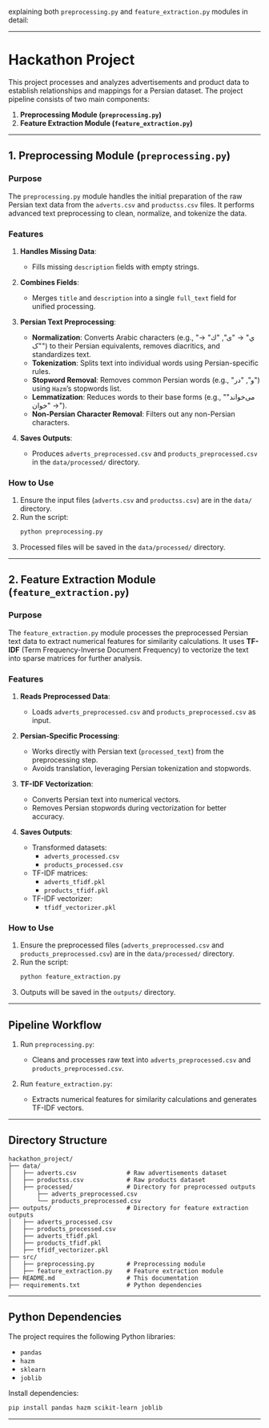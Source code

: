  explaining both `preprocessing.py` and `feature_extraction.py` modules in detail:

---

# **Hackathon Project**

This project processes and analyzes advertisements and product data to establish relationships and mappings for a Persian dataset. The project pipeline consists of two main components:

1. **Preprocessing Module (`preprocessing.py`)**
2. **Feature Extraction Module (`feature_extraction.py`)**

---

## **1. Preprocessing Module (`preprocessing.py`)**

### **Purpose**
The `preprocessing.py` module handles the initial preparation of the raw Persian text data from the `adverts.csv` and `productss.csv` files. It performs advanced text preprocessing to clean, normalize, and tokenize the data.

### **Features**
1. **Handles Missing Data**:
   - Fills missing `description` fields with empty strings.

2. **Combines Fields**:
   - Merges `title` and `description` into a single `full_text` field for unified processing.

3. **Persian Text Preprocessing**:
   - **Normalization**: Converts Arabic characters (e.g., "ي" → "ی", "ك" → "ک") to their Persian equivalents, removes diacritics, and standardizes text.
   - **Tokenization**: Splits text into individual words using Persian-specific rules.
   - **Stopword Removal**: Removes common Persian words (e.g., "و", "در") using `Hazm`’s stopwords list.
   - **Lemmatization**: Reduces words to their base forms (e.g., "می‌خواند" → "خوان").
   - **Non-Persian Character Removal**: Filters out any non-Persian characters.

4. **Saves Outputs**:
   - Produces `adverts_preprocessed.csv` and `products_preprocessed.csv` in the `data/processed/` directory.

### **How to Use**
1. Ensure the input files (`adverts.csv` and `productss.csv`) are in the `data/` directory.
2. Run the script:
   ```bash
   python preprocessing.py
   ```
3. Processed files will be saved in the `data/processed/` directory.

---

## **2. Feature Extraction Module (`feature_extraction.py`)**

### **Purpose**
The `feature_extraction.py` module processes the preprocessed Persian text data to extract numerical features for similarity calculations. It uses **TF-IDF** (Term Frequency-Inverse Document Frequency) to vectorize the text into sparse matrices for further analysis.

### **Features**
1. **Reads Preprocessed Data**:
   - Loads `adverts_preprocessed.csv` and `products_preprocessed.csv` as input.

2. **Persian-Specific Processing**:
   - Works directly with Persian text (`processed_text`) from the preprocessing step.
   - Avoids translation, leveraging Persian tokenization and stopwords.

3. **TF-IDF Vectorization**:
   - Converts Persian text into numerical vectors.
   - Removes Persian stopwords during vectorization for better accuracy.

4. **Saves Outputs**:
   - Transformed datasets:
     - `adverts_processed.csv`
     - `products_processed.csv`
   - TF-IDF matrices:
     - `adverts_tfidf.pkl`
     - `products_tfidf.pkl`
   - TF-IDF vectorizer:
     - `tfidf_vectorizer.pkl`

### **How to Use**
1. Ensure the preprocessed files (`adverts_preprocessed.csv` and `products_preprocessed.csv`) are in the `data/processed/` directory.
2. Run the script:
   ```bash
   python feature_extraction.py
   ```
3. Outputs will be saved in the `outputs/` directory.

---

## **Pipeline Workflow**

1. Run `preprocessing.py`:
   - Cleans and processes raw text into `adverts_preprocessed.csv` and `products_preprocessed.csv`.

2. Run `feature_extraction.py`:
   - Extracts numerical features for similarity calculations and generates TF-IDF vectors.

---

## **Directory Structure**

```
hackathon_project/
├── data/
│   ├── adverts.csv              # Raw advertisements dataset
│   ├── productss.csv            # Raw products dataset
│   ├── processed/               # Directory for preprocessed outputs
│       ├── adverts_preprocessed.csv
│       └── products_preprocessed.csv
├── outputs/                     # Directory for feature extraction outputs
│   ├── adverts_processed.csv
│   ├── products_processed.csv
│   ├── adverts_tfidf.pkl
│   ├── products_tfidf.pkl
│   ├── tfidf_vectorizer.pkl
├── src/
│   ├── preprocessing.py         # Preprocessing module
│   ├── feature_extraction.py    # Feature extraction module
├── README.md                    # This documentation
├── requirements.txt             # Python dependencies
```

---

## **Python Dependencies**

The project requires the following Python libraries:
- `pandas`
- `hazm`
- `sklearn`
- `joblib`

Install dependencies:
```bash
pip install pandas hazm scikit-learn joblib
```

---
